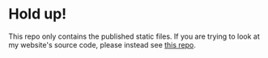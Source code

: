 # Hold up!

This repo only contains the published static files. If you are trying to look at my website's source code, please instead see [this repo](https://github.com/Plenglin/astrid.tech).
